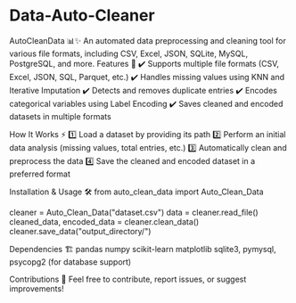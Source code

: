 # Data-Auto-Cleaner

AutoCleanData 📊✨ An automated data preprocessing and cleaning tool for various file formats, including CSV, Excel, JSON, SQLite, MySQL, PostgreSQL, and more.
Features 🚀
✔️ Supports multiple file formats (CSV, Excel, JSON, SQL, Parquet, etc.)
✔️ Handles missing values using KNN and Iterative Imputation
✔️ Detects and removes duplicate entries
✔️ Encodes categorical variables using Label Encoding
✔️ Saves cleaned and encoded datasets in multiple formats

How It Works ⚡
1️⃣ Load a dataset by providing its path
2️⃣ Perform an initial data analysis (missing values, total entries, etc.)
3️⃣ Automatically clean and preprocess the data
4️⃣ Save the cleaned and encoded dataset in a preferred format

Installation & Usage 🛠️
from auto_clean_data import Auto_Clean_Data

cleaner = Auto_Clean_Data("dataset.csv")
data = cleaner.read_file()
cleaned_data, encoded_data = cleaner.clean_data()
cleaner.save_data("output_directory/")

Dependencies 🏗️
pandas
numpy
scikit-learn
matplotlib
sqlite3, pymysql, psycopg2 (for database support)

Contributions 🤝
Feel free to contribute, report issues, or suggest improvements!
